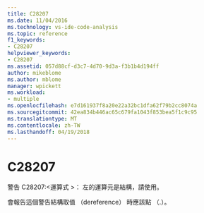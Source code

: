 ```yaml
---
title: C28207
ms.date: 11/04/2016
ms.technology: vs-ide-code-analysis
ms.topic: reference
f1_keywords:
- C28207
helpviewer_keywords:
- C28207
ms.assetid: 057d88cf-d3c7-4d70-9d3a-f3b1b4d194ff
author: mikeblome
ms.author: mblome
manager: wpickett
ms.workload:
- multiple
ms.openlocfilehash: e7d161937f8a20e22a32bc1dfa62f79b2cc8074a
ms.sourcegitcommit: 42ea834b446ac65c679fa1043f853bea5f1c9c95
ms.translationtype: MT
ms.contentlocale: zh-TW
ms.lasthandoff: 04/19/2018
---
```

# <a name="c28207"></a>C28207
警告 C28207:\<運算式 >： 左的運算元是結構，請使用。

 會報告這個警告結構取值 （dereference） 時應該點 （.）。